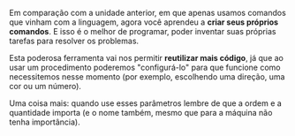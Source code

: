 Em comparação com a unidade anterior, em que apenas usamos comandos que vinham com a linguagem, agora você aprendeu a **criar seus próprios comandos**. E isso é o melhor de programar, poder inventar suas próprias tarefas para resolver os problemas.

Esta poderosa ferramenta vai nos permitir **reutilizar mais código**, já que ao usar um procedimento poderemos "configurá-lo" para que funcione como necessitemos nesse momento (por exemplo, escolhendo uma direção, uma cor ou um número).

Uma coisa mais: quando use esses parâmetros lembre de que a ordem e a quantidade importa (e o nome também, mesmo que para a máquina não tenha importância).
